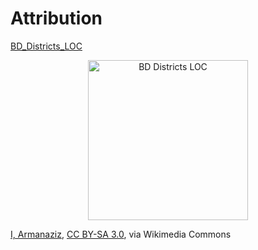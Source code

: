 # Attribution
[BD_Districts_LOC](https://commons.wikimedia.org/wiki/File:BD_Districts_LOC.svg)
<div align="center">
<a title="I, Armanaziz, CC BY-SA 3.0 &lt;http://creativecommons.org/licenses/by-sa/3.0/&gt;, via Wikimedia Commons" href="https://commons.wikimedia.org/wiki/File:BD_Districts_LOC.svg"><img width="256" alt="BD Districts LOC" src="https://upload.wikimedia.org/wikipedia/commons/thumb/d/d9/BD_Districts_LOC.svg/256px-BD_Districts_LOC.svg.png?20141025003405"></a>
</div>

<a href="https://commons.wikimedia.org/wiki/File:BD_Districts_LOC.svg">I, Armanaziz</a>, <a href="http://creativecommons.org/licenses/by-sa/3.0/">CC BY-SA 3.0</a>, via Wikimedia Commons
